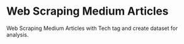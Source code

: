 # Web Scraping Medium Articles

Web Scraping Medium Articles with Tech tag and create dataset for analysis.
